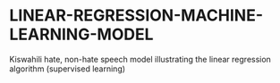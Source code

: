 # LINEAR-REGRESSION-MACHINE-LEARNING-MODEL
Kiswahili hate, non-hate speech model illustrating the linear regression algorithm (supervised learning)
